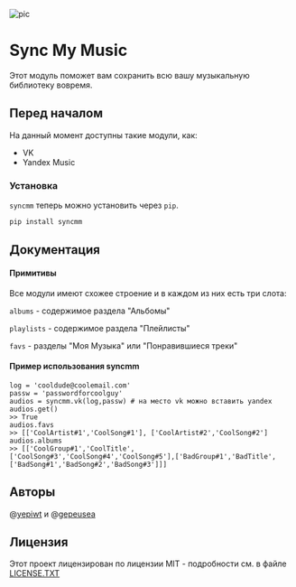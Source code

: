 ![pic](https://i.imgur.com/2BqkM3J.jpg)

Sync My Music
=============


Этот модуль поможет вам сохранить всю вашу музыкальную библиотеку вовремя.

## Перед началом

На данный момент доступны такие модули, как:

* VK
* Yandex Music

### Установка

`syncmm` теперь можно установить через `pip`.

```python
pip install syncmm
```

## Документация

#### Примитивы

Все модули имеют схожее строение и в каждом из них есть три слота:

`albums` - содержимое раздела "Альбомы"

`playlists` - содержимое раздела "Плейлисты"

`favs` - разделы "Моя Музыка" или "Понравившиеся треки"

#### Пример использования syncmm
```
log = 'cooldude@coolemail.com'
passw = 'passwordforcoolguy'
audios = syncmm.vk(log,passw) # на место vk можно вставить yandex
audios.get()
>> True
audios.favs
>> [['CoolArtist#1','CoolSong#1'], ['CoolArtist#2','CoolSong#2']
audios.albums
>> [['CoolGroup#1','CoolTitle',['CoolSong#3','CoolSong#4','CoolSong#5'],['BadGroup#1','BadTitle',['BadSong#1','BadSong#2','BadSong#3']]]
```

## Авторы

@[yepiwt](http://github.com/yepiwt "какой у меня классный ник")
 и @[gepeusea](https://github.com/gepeusea "классно рисует кстати")

## Лицензия

Этот проект лицензирован по лицензии MIT - подробности см. в файле [LICENSE.TXT](LICENSE.TXT)
